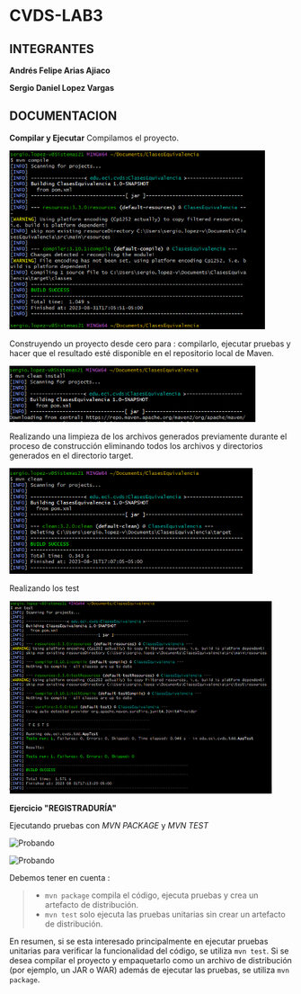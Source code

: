 # CVDS-LAB3

## INTEGRANTES

**Andrés Felipe Arias Ajiaco**

**Sergio Daniel Lopez Vargas**

## DOCUMENTACION

**Compilar y Ejecutar**
Compilamos el proyecto.

![compilando](/Imagenes/App/compilar.png)

Construyendo un proyecto desde cero para : compilarlo, ejecutar pruebas y hacer que el resultado esté disponible en el repositorio local de Maven.

![construyendo](/Imagenes/App/mvninstall.png)

Realizando una limpieza de los archivos generados previamente durante el proceso de construcción eliminando todos los archivos y directorios generados en el directorio target. 

![Limpiando](/Imagenes/App/mvnclean.png)

Realizando los test

![Probando](/Imagenes/App/testOne.png)

**Ejercicio "REGISTRADURÍA"**

Ejecutando pruebas con *MVN PACKAGE* y *MVN TEST*

![Probando](/Imagenes/Registraduria/testTwo.png)

![Probando](/Imagenes/Registraduria/testTree.png)

Debemos tener en cuenta :

> * `mvn package` compila el código, ejecuta pruebas y crea un artefacto de distribución.
> * `mvn test` solo ejecuta las pruebas unitarias sin crear un artefacto de distribución.

En resumen, si se esta interesado principalmente en ejecutar pruebas unitarias para verificar la funcionalidad del código, se utiliza `mvn test`. Si se desea compilar el proyecto y empaquetarlo como un archivo de distribución (por ejemplo, un JAR o WAR) además de ejecutar las pruebas, se utiliza `mvn package`.





